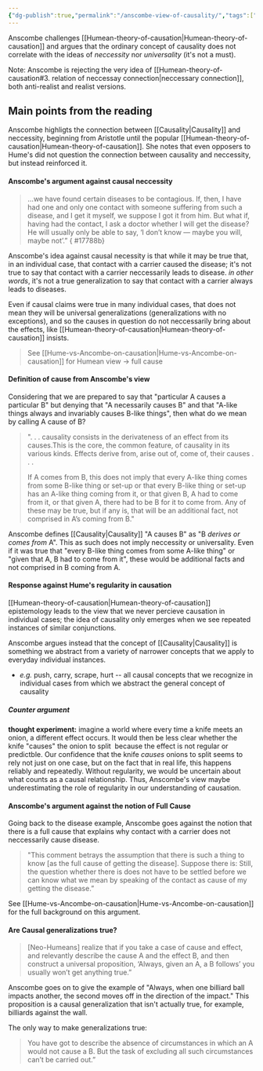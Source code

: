 ```yaml
---
{"dg-publish":true,"permalink":"/anscombe-view-of-causality/","tags":["philosophy"]}
---
```


Anscombe challenges [[Humean-theory-of-causation\|Humean-theory-of-causation]] and argues that the ordinary concept of causality does not correlate with the ideas of *neccessity* nor *universality* (it's not a must).

Note: Anscombe is rejecting the very idea of [[Humean-theory-of-causation#3. relation of neccessay connection\|neccessary connection]], both anti-realist and realist versions. 
## Main points from the reading
Anscombe highligts the connection between [[Causality\|Causality]] and neccessity, beginning from Aristotle until the popular [[Humean-theory-of-causation\|Humean-theory-of-causation]]. She notes that even opposers to Hume's did not question the connection between causality and neccessity, but instead reinforced it.
#### Anscombe's argument against causal neccessity
 
> …we have found certain diseases to be contagious. If, then, I have had one and only one contact with someone suffering from such a disease, and I get it myself, we suppose I got it from him. But what if, having had the contact, I ask a doctor whether I will get the disease? He will usually only be able to say, ‘I don’t know — maybe you will, maybe not’.”
{ #17788b}


Anscombe's idea against causal necessity is that while it may be true that, in an individual case, that contact with a carrier caused the disease; it's not true to say that contact with a carrier neccessarily leads to disease. *in other words*, it's not a true generalization to say that contact with a carrier always leads to diseases.

Even if causal claims were true in many individual cases, that does not mean they will be universal generalizations (generalizations with no exceptions), and so the causes in question do not neccessarily  bring about the effects, like [[Humean-theory-of-causation\|Humean-theory-of-causation]] insists.

> See [[Hume-vs-Ancombe-on-causation\|Hume-vs-Ancombe-on-causation]] for Humean view $\rightarrow$ full cause
#### Definition of cause from Anscombe's view
Considering that we are prepared to say that "particular A causes a particular B" but denying that "A necessarily causes B" and that "A-like things always and invariably causes B-like things", then what do we mean by calling A cause of B?

> ". . . causality consists in the derivateness of an effect from its causes.This is the core, the common feature, of causality in its various kinds. Effects derive from, arise out of, come of, their causes . . .  
> 
> If A comes from B, this does not imply that every A-like thing comes from some B-like thing or set-up or that every B-like thing or set-up has an A-like thing coming from it, or that given B, A had to come from it, or that given A, there had to be B for it to come from. Any of these may be true, but if any is, that will be an additional fact, not comprised in A’s coming from B."

Anscombe defines [[Causality\|Causality]] "A causes B" as "B *derives or comes from* A". This as such does not imply neccessity or universality. Even if it was true that "every B-like thing comes from some A-like thing" or "given that A, B had to come from it", these would be additional facts and not comprised in B coming from A.
#### Response against Hume's regularity in causation
[[Humean-theory-of-causation\|Humean-theory-of-causation]] epistemology leads to the view that we never percieve causation in individual cases; the idea of causality only emerges when we see repeated instances of similar conjunctions. 

Anscombe argues instead that the concept of [[Causality\|Causality]] is something we abstract from a variety of narrower concepts that we apply to everyday individual instances. 
- *e.g.* push, carry, scrape, hurt -- all causal concepts that we recognize in individual cases from which we abstract the general concept of causality
##### Counter argument
**thought experiment:** imagine a world where every time a knife meets an onion, a different effect occurs. It would then be less clear whether the knife "causes" the onion to split  because the effect is not regular or predictble. Our confidence that the knife _causes_ onions to split seems to rely not just on one case, but on the fact that in real life, this happens reliably and repeatedly. Without regularity, we would be uncertain about what counts as a causal relationship. Thus, Anscombe's view maybe underestimating the role of regularity in our understanding of causation.

#### Anscombe's argument against the notion of Full Cause
Going back to the disease example, Anscombe goes against the notion that there is a full cause that explains why contact with  a carrier does not neccessarily cause disease.

> "This comment betrays the assumption that there is such a thing to know [as the full cause of getting the disease]. Suppose there is: Still, the question whether there is does not have to be settled before we can know what we mean by speaking of the contact as cause of my getting the disease.”

See [[Hume-vs-Ancombe-on-causation\|Hume-vs-Ancombe-on-causation]] for the full background on this argument.

#### Are Causal generalizations true?

> [Neo-Humeans] realize that if you take a case of cause and effect, and relevantly describe the cause A and the effect B, and then construct a universal proposition, ‘Always, given an A, a B follows’ you usually won’t get anything true.”

Anscombe goes on to give the example of "Always, when one billiard ball impacts another, the second moves off in the direction of the impact." This proposition is a causal generalization that isn't actually true, for example, billiards against the wall. 

The only way to make generalizations true:
> You have got to describe the absence of circumstances in which an A would not cause a B. But the task of excluding all such circumstances can’t be carried out.”
